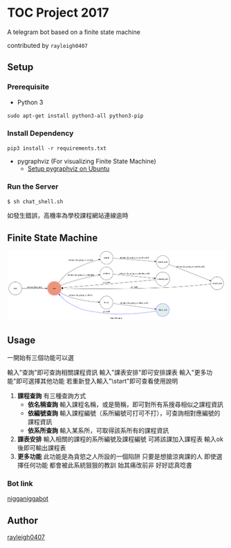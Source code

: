 # TOC Project 2017

A telegram bot based on a finite state machine

contributed by `rayleigh0407`

## Setup

### Prerequisite
* Python 3

```shell
sudo apt-get install python3-all python3-pip
```

### Install Dependency


```shell
pip3 install -r requirements.txt
```


* pygraphviz (For visualizing Finite State Machine)
    * [Setup pygraphviz on Ubuntu](http://www.jianshu.com/p/a3da7ecc5303)



### Run the Server

```shell
$ sh chat_shell.sh
```

如發生錯誤，高機率為學校課程網站連線逾時

## Finite State Machine
![fsm](./img/show-fsm.png)

## Usage

一開始有三個功能可以選

輸入"查詢"即可查詢相關課程資訊
輸入"課表安排"即可安排課表
輸入"更多功能"即可選擇其他功能
若重新登入輸入"\start"即可查看使用說明

1. **課程查詢**
	有三種查詢方式
    - **依名稱查詢**
      輸入課程名稱，或是簡稱，即可對所有系搜尋相似之課程資訊
    - **依編號查詢** 
      輸入課程編號（系所編號可打可不打），可查詢相對應編號的課程資訊
    - **依系所查詢**
      輸入某系所，可取得該系所有的課程資訊
2. **課表安排**
    輸入相關的課程的系所編號及課程編號
    可將該課加入課程表
    輸入ok後即可輸出課程表
3. **更多功能**
    此功能是為貪慾之人所設的一個陷阱
    只要是想搶涼爽課的人
    即使選擇任何功能
    都會被此系統狠狠的教訓
    始其痛改前非
    好好認真唸書
    
### Bot link
[nigganiggabot](https://telegram.me/nigganiggabot)
## Author
[rayleigh0407](https://github.com/rayleigh0407)
